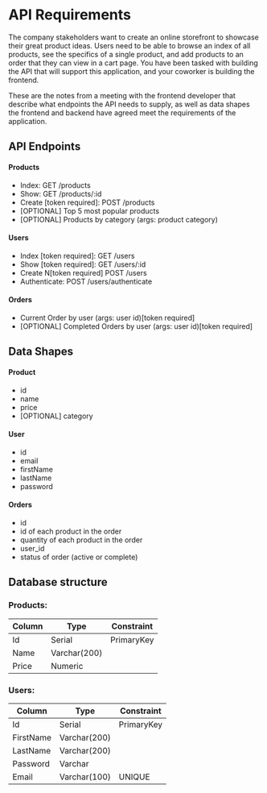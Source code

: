 # API Requirements

The company stakeholders want to create an online storefront to showcase their great product ideas. Users need to be able to browse an index of all products, see the specifics of a single product, and add products to an order that they can view in a cart page. You have been tasked with building the API that will support this application, and your coworker is building the frontend.

These are the notes from a meeting with the frontend developer that describe what endpoints the API needs to supply, as well as data shapes the frontend and backend have agreed meet the requirements of the application.

## API Endpoints

#### Products

- Index: GET /products
- Show: GET /products/:id
- Create [token required]: POST /products
- [OPTIONAL] Top 5 most popular products
- [OPTIONAL] Products by category (args: product category)

#### Users

- Index [token required]: GET /users
- Show [token required]: GET /users/:id
- Create N[token required] POST /users
- Authenticate: POST /users/authenticate

#### Orders

- Current Order by user (args: user id)[token required]
- [OPTIONAL] Completed Orders by user (args: user id)[token required]

## Data Shapes

#### Product

- id
- name
- price
- [OPTIONAL] category

#### User

- id
- email
- firstName
- lastName
- password

#### Orders

- id
- id of each product in the order
- quantity of each product in the order
- user_id
- status of order (active or complete)

## Database structure

### Products:

| Column | Type         | Constraint |
| ------ | ------------ | ---------- |
| Id     | Serial       | PrimaryKey |
| Name   | Varchar(200) |            |
| Price  | Numeric      |            |

### Users:

| Column    | Type         | Constraint |
| --------- | ------------ | ---------- |
| Id        | Serial       | PrimaryKey |
| FirstName | Varchar(200) |            |
| LastName  | Varchar(200) |            |
| Password  | Varchar      |            |
| Email     | Varchar(100) | UNIQUE     |
